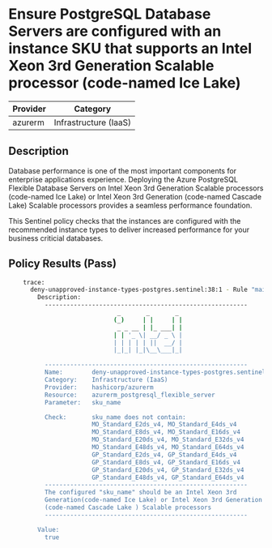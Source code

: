 # Ensure PostgreSQL Database Servers are configured with an instance SKU that supports an Intel Xeon 3rd Generation Scalable processor (code-named Ice Lake)

| Provider            | Category                 |
|---------------------|--------------------------|
| azurerm             | Infrastructure (IaaS)    |

## Description

Database performance is one of the most important components for enterprise applications experience. Deploying the Azure PostgreSQL Flexible Database Servers on Intel Xeon 3rd Generation Scalable processors (code-named Ice Lake) or Intel Xeon 3rd Generation (code-named Cascade Lake) Scalable processors provides a seamless performance foundation.

This Sentinel policy checks that the instances are configured with the recommended instance types to deliver increased performance for your business criticial databases.

## Policy Results (Pass)

```bash
    trace:
      deny-unapproved-instance-types-postgres.sentinel:38:1 - Rule "main"
        Description:
          --------------------------------------------------------
                              _       _       _
                             (_)     | |     | |
                              _ _ __ | |_ ___| |
                             | | '_ \| __/ _ \ |
                             | | | | | ||  __/ |
                             |_|_| |_|\__\___|_|

          --------------------------------------------------------
          Name:        deny-unapproved-instance-types-postgres.sentinel
          Category:    Infrastructure (IaaS)
          Provider:    hashicorp/azurerm
          Resource:    azurerm_postgresql_flexible_server
          Parameter:   sku_name

          Check:       sku_name does not contain:
                       MO_Standard_E2ds_v4, MO_Standard_E4ds_v4
                       MO_Standard_E8ds_v4, MO_Standard_E16ds_v4
                       MO_Standard_E20ds_v4, MO_Standard_E32ds_v4
                       MO_Standard_E48ds_v4, MO_Standard_E64ds_v4
                       GP_Standard_E2ds_v4, GP_Standard_E4ds_v4
                       GP_Standard_E8ds_v4, GP_Standard_E16ds_v4
                       GP_Standard_E20ds_v4, GP_Standard_E32ds_v4
                       GP_Standard_E48ds_v4, GP_Standard_E64ds_v4
          --------------------------------------------------------
          The configured "sku_name" should be an Intel Xeon 3rd
          Generation(code-named Ice Lake) or Intel Xeon 3rd Generation
          (code-named Cascade Lake ) Scalable processors
          --------------------------------------------------------

        Value:
          true
```
